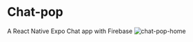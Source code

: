# Chat-pop
A React Native Expo Chat app with Firebase
![chat-pop-home](https://github.com/user-attachments/assets/4136ba3a-5eab-4fff-8eea-d239f86ba531)
